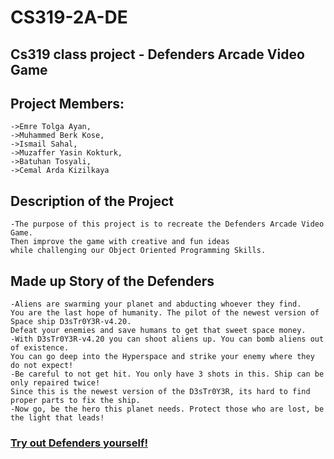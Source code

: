 # CS319-2A-DE
## Cs319 class project - Defenders Arcade Video Game

## Project Members:


    ->Emre Tolga Ayan,
    ->Muhammed Berk Kose, 
    ->Ismail Sahal, 
    ->Muzaffer Yasin Kokturk, 
    ->Batuhan Tosyali, 
    ->Cemal Arda Kizilkaya
    
    
## Description of the Project


    -The purpose of this project is to recreate the Defenders Arcade Video Game.
    Then improve the game with creative and fun ideas 
    while challenging our Object Oriented Programming Skills.
## Made up Story of the Defenders


    -Aliens are swarming your planet and abducting whoever they find.
    You are the last hope of humanity. The pilot of the newest version of Space ship D3sTr0Y3R-v4.20.
    Defeat your enemies and save humans to get that sweet space money.
    -With D3sTr0Y3R-v4.20 you can shoot aliens up. You can bomb aliens out of existence.
    You can go deep into the Hyperspace and strike your enemy where they do not expect!
    -Be careful to not get hit. You only have 3 shots in this. Ship can be only repaired twice!
    Since this is the newest version of the D3sTr0Y3R, its hard to find proper parts to fix the ship.
    -Now go, be the hero this planet needs. Protect those who are lost, be the light that leads!

### [Try out Defenders yourself!](https://archive.org/details/arcade_defender) 
    

